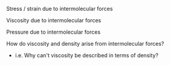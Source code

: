 Stress / strain due to intermolecular forces

Viscosity due to intermolecular forces

Pressure due to intermolecular forces

How do viscosity and density arise from intermolecular forces?
- i.e. Why can't viscosity be described in terms of density?